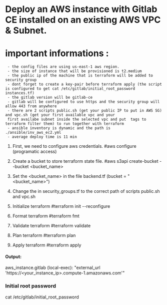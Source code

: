 # Deploy an AWS instance with Gitlab CE installed  on an existing AWS VPC & Subnet.

# important informations : 
     - the config files are using us-east-1 aws region.
     - the size of instance that will be provisioned is t2.medium
     - the public ip of the machine that is terraform will be added to security group
     - dont forget to create a key-pair before terraform apply (the script is configured to get cat /etc/gitlab/initial_root_password instances.tf)
     - the gitlab version will be gitlab-ce
     - gitlab will be configured to use https and the security group will allow 443 from anywhere
     - there are 2 scripts public.sh (get your public IP to put in AWS SG) and vpc.sh (get your first available vpc and your 
     first availabe subnet inside the selected vpc and put  tags to terraform filter them) to run together with terraform
     - ansible inventory is dynamic and the path is ./ansible/inv_aws_ec2.yml
     - average deploy time is 11 min

1. First, we need to configure aws credentials.
#aws configure (programatic access)

2. Create a bucket to store terraform state file.
#aws s3api create-bucket --bucket <bucket_name>

3. Set the <bucket_name> in the file backend.tf (bucket = "<bucket_name>")

4. Change the <path> in security_groups.tf to the correct path of scripts public.sh and vpc.sh

5. Initialize terraform
#terraform init --reconfigure

6. Format terraform
#terraform fmt

7. Validate terraform 
#terraform validate

8. Plan terraform
#terraform plan

9. Apply terraform
#terraform apply

#### Output:
aws_instance.gitlab (local-exec):             "external_url 'https://<your_instance_ip>.compute-1.amazonaws.com'"

### Initial root password ###
cat /etc/gitlab/initial_root_password
